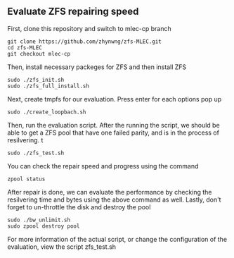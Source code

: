 ## Evaluate ZFS repairing speed

First, clone this repository and switch to mlec-cp branch

```
git clone https://github.com/zhynwng/zfs-MLEC.git
cd zfs-MLEC
git checkout mlec-cp
```

Then, install necessary packeges for ZFS and then install ZFS

```
sudo ./zfs_init.sh
sudo ./zfs_full_install.sh
```

Next, create tmpfs for our evaluation. Press enter for each options pop up

```
sudo ./create_loopbach.sh
```

Then, run the evaluation script. After the running the script, we should be able to get a ZFS pool that have one failed parity, and is in the process of resilvering. t
```
sudo ./zfs_test.sh
```

You can check the repair speed and progress using the command 

```
zpool status
```

After repair is done, we can evaluate the performance by checking the resilvering time and bytes using the above command as well. Lastly, don't forget to un-throttle the disk and destroy the pool

```
sudo ./bw_unlimit.sh
sudo zpool destroy pool
```

For more information of the actual script, or change the configuration of the evaluation, view the script zfs_test.sh 